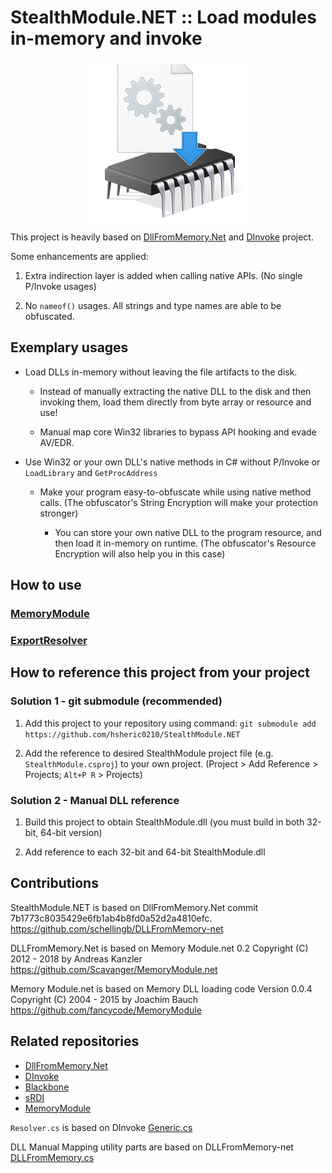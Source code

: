 # StealthModule.NET :: Load modules in-memory and invoke

<p align="center" style="text-align:center">
    <img alt="Logo image" src="logo.png">
</p>

This project is heavily based on [DllFromMemory.Net](https://github.com/schellingb/DLLFromMemory-net/) and [DInvoke](https://github.com/TheWover/DInvoke) project.

Some enhancements are applied:

1. Extra indirection layer is added when calling native APIs. (No single P/Invoke usages)

2. No `nameof()` usages. All strings and type names are able to be obfuscated.

## Exemplary usages

* Load DLLs in-memory without leaving the file artifacts to the disk.

    * Instead of manually extracting the native DLL to the disk and then invoking them, load them directly from byte array or resource and use!

    * Manual map core Win32 libraries to bypass API hooking and evade AV/EDR.

* Use Win32 or your own DLL's native methods in C# without P/Invoke or `LoadLibrary` and `GetProcAddress`

    * Make your program easy-to-obfuscate while using native method calls. (The obfuscator's String Encryption will make your protection stronger)

        * You can store your own native DLL to the program resource, and then load it in-memory on runtime. (The obfuscator's Resource Encryption will also help you in this case)

## How to use

### [MemoryModule](StealthModule/MemoryModule.md)

### [ExportResolver](StealthModule/ExportResolver.md)

## How to reference this project from your project

### Solution 1 - git submodule (recommended)

1. Add this project to your repository using command: `git submodule add https://github.com/hsheric0210/StealthModule.NET`

2. Add the reference to desired StealthModule project file (e.g. `StealthModule.csproj`) to your own project. (Project > Add Reference > Projects; `Alt+P R` > Projects)

### Solution 2 - Manual DLL reference

1. Build this project to obtain StealthModule.dll (you must build in both 32-bit, 64-bit version)

2. Add reference to each 32-bit and 64-bit StealthModule.dll

## Contributions

StealthModule.NET is based on DllFromMemory.Net commit 7b1773c8035429e6fb1ab4b8fd0a52d2a4810efc.
https://github.com/schellingb/DLLFromMemory-net

DLLFromMemory.Net is based on Memory Module.net 0.2
Copyright (C) 2012 - 2018 by Andreas Kanzler
https://github.com/Scavanger/MemoryModule.net

Memory Module.net is based on Memory DLL loading code Version 0.0.4
Copyright (C) 2004 - 2015 by Joachim Bauch
https://github.com/fancycode/MemoryModule

## Related repositories

* [DllFromMemory.Net](https://github.com/schellingb/DLLFromMemory-net)
* [DInvoke](https://github.com/TheWover/DInvoke)
* [Blackbone](https://github.com/DarthTon/Blackbone)
* [sRDI](https://github.com/monoxgas/sRDI)
* [MemoryModule](https://github.com/fancycode/MemoryModule)

`Resolver.cs` is based on DInvoke [Generic.cs](https://github.com/TheWover/DInvoke/blob/15924897d9992ae90ec43aaf3b74915df3e4518b/DInvoke/DInvoke/DynamicInvoke/Generic.cs)

DLL Manual Mapping utility parts are based on DLLFromMemory-net [DLLFromMemory.cs](https://github.com/schellingb/DLLFromMemory-net/blob/7b1773c8035429e6fb1ab4b8fd0a52d2a4810efc/DLLFromMemory.cs#)

